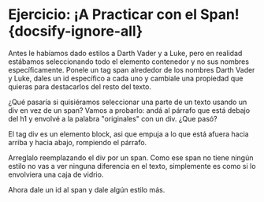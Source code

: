 # Ejercicio: ¡A Practicar con el Span! {docsify-ignore-all}

Antes le habíamos dado estilos a Darth Vader y a Luke, pero en realidad estábamos seleccionando todo el elemento contenedor y no sus nombres específicamente. Ponele un tag span alrededor de los nombres Darth Vader y Luke, dales un id específico a cada uno y cambiale una propiedad que quieras para destacarlos del resto del texto.

¿Qué pasaría si quisiéramos seleccionar una parte de un texto usando un div en vez de un span? Vamos a probarlo: andá al párrafo que está debajo del h1 y envolvé a la palabra "originales" con un div. ¿Que pasó?

El tag div es un elemento block, asi que empuja a lo que está afuera hacia arriba y hacia abajo, rompiendo el párrafo.

Arreglalo reemplazando el div por un span. Como ese span no tiene ningún estilo no vas a ver ninguna diferencia en el texto, simplemente es como si lo envolviera una caja de vidrio.

Ahora dale un id al span y dale algún estilo más.
